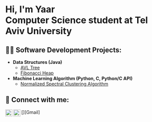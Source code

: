 <h1>Hi, I'm Yaar <br/>Computer Science student at Tel Aviv University

<h2>👨‍💻 Software Development Projects:</h2>

- <b>Data Structures (Java)</b>
  - [AVL Tree](https://github.com/YaarKoren/AVL-Tree/blob/main/README.md)
  - [Fibonacci Heap](https://github.com/YaarKoren/Fibonacci-Heap)
- <b>Machine Learning Algorithm (Python, C, Python/C API)</b>
  - [Normalized Spectral Clustering Algorithm](https://github.com/YaarKoren/Normalized-Spectral-Clustering-Algorithm)


<h2> 🤳 Connect with me:</h2>

[<img align="left" alt="YaarKoren | LinkedIn" width="22px" src="https://cdn.jsdelivr.net/npm/simple-icons@v3/icons/linkedin.svg" />][linkedin] 
[<img align="left" alt="YaarKoren | LinkedIn" width="22px" src="https://upload.wikimedia.org/wikipedia/commons/7/7e/Gmail_icon_%282020%29.svg" />][Gmail]

  

[linkedin]: https://www.linkedin.com/in/yaar-koren-3a5a901b6/


<!--
**YaarKoren/YaarKoren** is a ✨ _special_ ✨ repository because its `README.md` (this file) appears on your GitHub profile.

Here are some ideas to get you started:

- 🔭 I’m currently working on ...
- 🌱 I’m currently learning ...
- 👯 I’m looking to collaborate on ...
- 🤔 I’m looking for help with ...
- 💬 Ask me about ...
- 📫 How to reach me: ...
- 😄 Pronouns: ...
- ⚡ Fun fact: ...
-->
